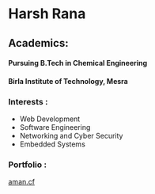 # Harsh Rana

## Academics: 
#### Pursuing B.Tech in Chemical Engineering
#### Birla Institute of Technology, Mesra

### Interests : 
- Web Development
- Software Engineering
- Networking and Cyber Security
- Embedded Systems


### Portfolio :
[aman.cf](http://aman.cf)

